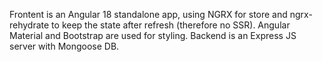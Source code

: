 Frontent is an Angular 18 standalone app, using NGRX for store and ngrx-rehydrate to keep the state after refresh (therefore no SSR). Angular Material and Bootstrap are used for styling.
Backend is an Express JS server with Mongoose DB.